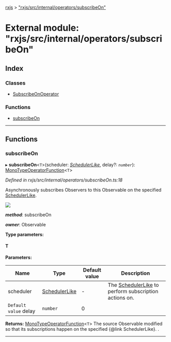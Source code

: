[rxjs](../README.md) > ["rxjs/src/internal/operators/subscribeOn"](../modules/_rxjs_src_internal_operators_subscribeon_.md)

# External module: "rxjs/src/internal/operators/subscribeOn"

## Index

### Classes

* [SubscribeOnOperator](../classes/_rxjs_src_internal_operators_subscribeon_.subscribeonoperator.md)

### Functions

* [subscribeOn](_rxjs_src_internal_operators_subscribeon_.md#subscribeon)

---

## Functions

<a id="subscribeon"></a>

###  subscribeOn

▸ **subscribeOn**<`T`>(scheduler: *[SchedulerLike](../interfaces/_rxjs_src_internal_types_.schedulerlike.md)*, delay?: *`number`*): [MonoTypeOperatorFunction](../interfaces/_rxjs_src_internal_types_.monotypeoperatorfunction.md)<`T`>

*Defined in rxjs/src/internal/operators/subscribeOn.ts:18*

Asynchronously subscribes Observers to this Observable on the specified [SchedulerLike](../interfaces/_rxjs_src_internal_types_.schedulerlike.md).

![](subscribeOn.png)

*__method__*: subscribeOn

*__owner__*: Observable

**Type parameters:**

#### T 
**Parameters:**

| Name | Type | Default value | Description |
| ------ | ------ | ------ | ------ |
| scheduler | [SchedulerLike](../interfaces/_rxjs_src_internal_types_.schedulerlike.md) | - |  The [SchedulerLike](../interfaces/_rxjs_src_internal_types_.schedulerlike.md) to perform subscription actions on. |
| `Default value` delay | `number` | 0 |

**Returns:** [MonoTypeOperatorFunction](../interfaces/_rxjs_src_internal_types_.monotypeoperatorfunction.md)<`T`>
The source Observable modified so that its subscriptions happen on the specified {@link SchedulerLike}.
.

___

